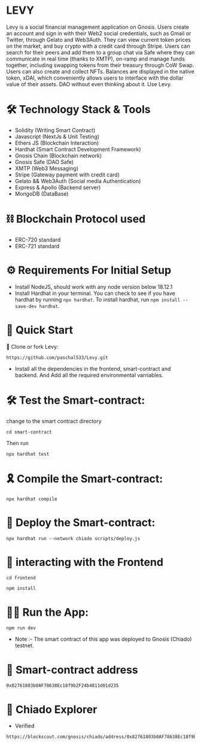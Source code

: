 ﻿# LEVY

Levy is a social financial management application on Gnosis. Users create an account and sign in with their Web2 social credentials, such as Gmail or Twitter, through Gelato and Web3Auth. They can view current token prices on the market, and buy crypto with a credit card through Stripe. Users can search for their peers and add them to a group chat via Safe where they can communicate in real time (thanks to XMTP), on-ramp and manage funds together, including swapping tokens from their treasury through CoW Swap. Users can also create and collect NFTs. Balances are displayed in the native token, xDAI, which conveniently allows users to interface with the dollar value of their assets. DAO without even thinking about it. Use Levy. 

# 🛠 Technology Stack & Tools

- Solidity (Writing Smart Contract)
- Javascript (NextJs & Unit Testing)
- Ethers JS (Blockchain Interaction)
- Hardhat (Smart Contract Development Framework)
- Gnosis Chain (Blockchain network)
- Gnosis Safe (DAO Safe)
- XMTP (Web3 Messaging)
- Stripe (Gateway payment with credit card)
- Gelato && Web3Auth (Social media Authentication)
- Express & Apollo (Backend server)
- MongoDB (DataBase)

# ⛓ Blockchain Protocol used

- ERC-720 standard
- ERC-721 standard

# ⚙ Requirements For Initial Setup
- Install NodeJS, should work with any node version below 18.12.1
- Install Hardhat in your terminal. You can check to see if you have hardhat by running `npx hardhat`. To install hardhat, run `npm install --save-dev hardhat`.

# 🚀 Quick Start

📄 Clone or fork Levy:

```
https://github.com/paschal533/Levy.git
```

- Install all the dependencies in the frontend, smart-contract and backend. And Add all the required environmental varriables.

# 🛠 Test the Smart-contract:

change to the smart contract directory

```
cd smart-contract
```

Then run

```
npx hardhat test
```

# 🎗 Compile the Smart-contract:

```
npx hardhat compile
```
# 🔗 Deploy the Smart-contract:

```
npx hardhat run --network chiado scripts/deploy.js
```

# 📄 interacting with the Frontend

```
cd frontend

npm install
```

# 🚴‍♂️ Run the App:

```
npm run dev
```

- Note :- The smart contract of this app was deployed to Gnosis (Chiado) testnet.

# 📄 Smart-contract address

```
0x82761803b0AF78638Ec18f9b2F24b4811d01d235
```

# 📜 Chiado Explorer

- Verified

```
https://blockscout.com/gnosis/chiado/address/0x82761803b0AF78638Ec18f9b2F24b4811d01d235
```

